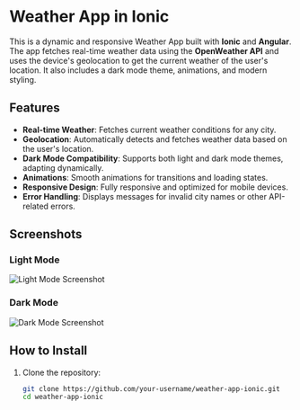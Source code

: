 # Weather App in Ionic

This is a dynamic and responsive Weather App built with **Ionic** and **Angular**. The app fetches real-time weather data using the **OpenWeather API** and uses the device's geolocation to get the current weather of the user's location. It also includes a dark mode theme, animations, and modern styling.

## Features

- **Real-time Weather**: Fetches current weather conditions for any city.
- **Geolocation**: Automatically detects and fetches weather data based on the user's location.
- **Dark Mode Compatibility**: Supports both light and dark mode themes, adapting dynamically.
- **Animations**: Smooth animations for transitions and loading states.
- **Responsive Design**: Fully responsive and optimized for mobile devices.
- **Error Handling**: Displays messages for invalid city names or other API-related errors.

## Screenshots

### Light Mode

![Light Mode Screenshot](./screenshots/light-mode.png)

### Dark Mode

![Dark Mode Screenshot](./screenshots/dark-mode.png)

## How to Install

1. Clone the repository:

   ```bash
   git clone https://github.com/your-username/weather-app-ionic.git
   cd weather-app-ionic
